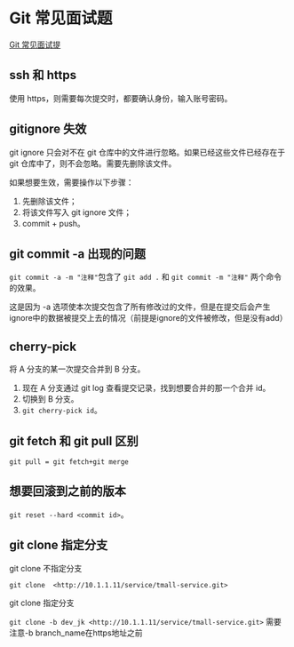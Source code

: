 # Git 常见面试题

[Git 常见面试提](https://zhuanlan.zhihu.com/p/101954895)

## ssh 和 https

使用 https，则需要每次提交时，都要确认身份，输入账号密码。

## gitignore 失效

git ignore 只会对不在 git 仓库中的文件进行忽略。如果已经这些文件已经存在于 git 仓库中了，则不会忽略。需要先删除该文件。

如果想要生效，需要操作以下步骤：

1. 先删除该文件；
2. 将该文件写入 git ignore 文件；
3. commit + push。

## git commit -a 出现的问题

`git commit -a -m "注释"`包含了 `git add .` 和 `git commit -m "注释"` 两个命令的效果。

 这是因为 -a 选项使本次提交包含了所有修改过的文件，但是在提交后会产生ignore中的数据被提交上去的情况（前提是ignore的文件被修改，但是没有add）

## cherry-pick

将 A 分支的某一次提交合并到 B 分支。

1. 现在 A 分支通过 git log 查看提交记录，找到想要合并的那一个合并 id。
2. 切换到 B 分支。
3. `git cherry-pick id`。

## git fetch 和 git pull 区别

```shell
git pull = git fetch+git merge
```

## 想要回滚到之前的版本

`git reset --hard <commit id>`。

## git clone 指定分支

git clone 不指定分支

`git clone  <http://10.1.1.11/service/tmall-service.git>`

git clone 指定分支

`git clone -b dev_jk <http://10.1.1.11/service/tmall-service.git>`
需要注意-b branch_name在https地址之前
